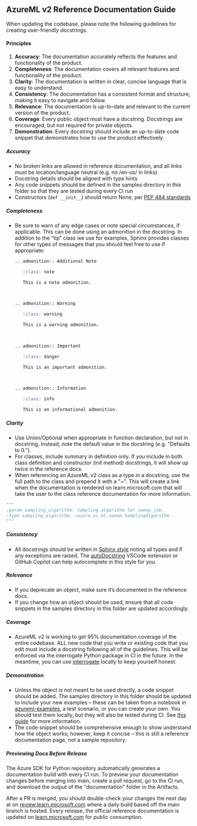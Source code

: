 ## **AzureML v2 Reference Documentation Guide**

When updating the codebase, please note the following guidelines for creating user-friendly docstrings.
 
#### Principles 

1. **Accuracy**: The documentation accurately reflects the features and functionality of the product.
2. **Completeness**: The documentation covers all relevant features and functionality of the product.
3. **Clarity**: The documentation is written in clear, concise language that is easy to understand.  
4. **Consistency**: The documentation has a consistent format and structure, making it easy to navigate and follow.  
5. **Relevance**: The documentation is up-to-date and relevant to the current version of the product. 
6. **Coverage**: Every public object must have a docstring. Docstrings are encouraged, but not required for private objects. 
7. **Demonstration**: Every docstring should include an up-to-date code snippet that demonstrates how to use the product effectively. 


##### Accuracy 

- No broken links are allowed in reference documentation, and all links must be location/language neutral (e.g. no /en-us/ in links)
- Docstring details should be aligned with type hints 
- Any code snippets should be defined in the samples directory in this folder so that they are tested during every CI run
- Constructors (`def __init__`) should return None, per [PEP 484 standards](https://peps.python.org/pep-0484/#the-meaning-of-annotations)

 
##### Completeness 

- Be sure to warn of any edge cases or note special circumstances, if applicable. This can be done using an admonition in the docstring. In addition to the “tip” class we use for examples, Sphinx provides classes for other types of messages that you should feel free to use if appropriate: 

    ```markdown
    .. admonition:: Additional Note 
    
       :class: note 
    
       This is a note admonition. 
    
      
    
    .. admonition:: Warning 
    
       :class: warning 
    
       This is a warning admonition. 
    
      
    
    .. admonition:: Important 
    
       :class: danger 
    
       This is an important admonition. 
    
      
    
    .. admonition:: Information 
    
       :class: info 
    
       This is an informational admonition. 
    ```
 

##### Clarity 

 - Use Union/Optional when appropriate in function declaration, but not in docstring. Instead, note the default value in the docstring (e.g. “Defaults to 0.”).
 - For classes, include summary in definition only. If you include in both class definition and constructor (init method) docstrings, it will show up twice in the reference docs.
 - When referencing an AzureML v2 class as a type in a docstring, use the full path to the class and prepend it with a "~". This will create a link when the documentation is rendered on learn.microsoft.com that will take the user to the class reference documentation for more information.

```python
"""
:param sampling_algorithm: Sampling algorithm for sweep job.
:type sampling_algorithm: ~azure.ai.ml.sweep.SamplingAlgorithm
"""
```

 
##### Consistency 

 - All docstrings should be written in [Sphinx style](https://sphinx-rtd-tutorial.readthedocs.io/en/latest/docstrings.html#the-sphinx-docstring-format) noting all types and if any exceptions are raised. The [autoDocstring](https://marketplace.visualstudio.com/items?itemName=njpwerner.autodocstring) VSCode extension or GitHub Copilot can help autocomplete in this style for you. 

 

##### Relevance

- If you deprecate an object, make sure it’s documented in the reference docs. 
- If you change how an object should be used, ensure that all code snippets in the samples directory in this folder are updated accordingly.

 

##### Coverage 

- AzureML v2 is working to get 95% documentation coverage of the entire codebase. ALL new code that you write or existing code that you edit must include a docstring following all of the guidelines. This will be enforced via the interrogate Python package in CI in the future. In the meantime, you can use [interrogate](https://interrogate.readthedocs.io/en/latest/) locally to keep yourself honest. 

 

##### Demonstration 

- Unless the object is not meant to be used directly, a code snippet should be added. The samples directory in this folder should be updated to include your new examples – these can be taken from a notebook in [azureml-examples](https://github.com/Azure/azureml-examples), a test scenario, or you can create your own. You should test them locally, but they will also be tested during CI. See [this guide](https://github.com/Azure/azure-sdk-for-python/blob/main/doc/dev/sample_guide.md) for more information. 
- The code snippet should be comprehensive enough to show understand how the object works; however, keep it concise – this is still a reference documentation page, not a sample repository. 


##### Previewing Docs Before Release
The Azure SDK for Python repository automatically generates a documentation build with every CI run. To preview your documentation changes before merging into main, create a pull request, go to the CI run, and download the output of the "documentation" folder in the Artifacts.

After a PR is merged, you should double-check your changes the next day at on [review.learn.microsoft.com](https://review.learn.microsoft.com/python/api/azure-ai-ml/azure.ai.ml) where a daily build based off the main branch is hosted. Every release, the official reference documentation is updated on [learn.microsoft.com](https://learn.microsoft.com/python/api/azure-ai-ml/azure.ai.ml) for public consumption.
